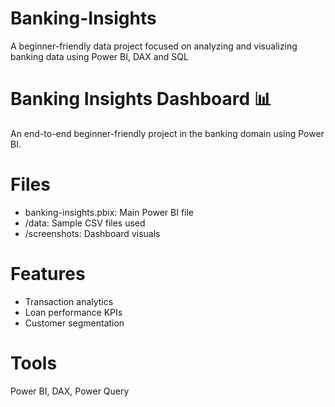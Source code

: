# Banking-Insights
A beginner-friendly data project focused on analyzing and visualizing banking data using Power BI, DAX and SQL  

# Banking Insights Dashboard 📊
An end-to-end beginner-friendly project in the banking domain using Power BI.
#  Files
- banking-insights.pbix: Main Power BI file
- /data: Sample CSV files used
- /screenshots: Dashboard visuals
#  Features
- Transaction analytics
- Loan performance KPIs
- Customer segmentation
#  Tools
Power BI, DAX, Power Query
